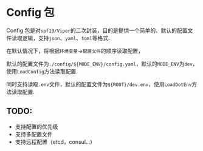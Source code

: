 # Config 包

Config 包是对`spf13/Viper`的二次封装，目的是提供一个简单的、默认的配置文件读取逻辑，支持`json`、`yaml`、`toml`等格式.

在默认情况下，将根据`环境变量`->`配置文件`的顺序读取配置，

默认的配置文件为`./config/${MODE_ENV}/config.yaml`，默认的`MODE_ENV`为`dev`，使用`LoadConfig`方法读取配置.

同时支持读取`.env`文件，默认的配置文件为`${ROOT}/dev.env`，使用`LoadDotEnv`方法读取配置.


## TODO:

- 支持配置的优先级
- 支持多配置文件
- 支持远程配置（etcd，consul...)